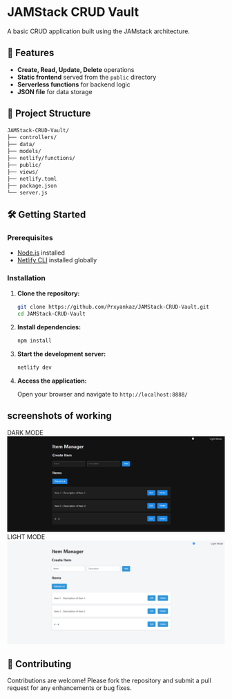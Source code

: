 

# JAMStack CRUD Vault

A basic CRUD application built using the JAMstack architecture.

## 🚀 Features

* **Create, Read, Update, Delete** operations
* **Static frontend** served from the `public` directory
* **Serverless functions** for backend logic
* **JSON file** for data storage

## 📁 Project Structure

```
JAMStack-CRUD-Vault/
├── controllers/
├── data/
├── models/
├── netlify/functions/
├── public/
├── views/
├── netlify.toml
├── package.json
└── server.js
```

## 🛠️ Getting Started

### Prerequisites

* [Node.js](https://nodejs.org/) installed
* [Netlify CLI](https://docs.netlify.com/cli/get-started/) installed globally

### Installation

1. **Clone the repository:**

   ```bash
   git clone https://github.com/Prxyankaz/JAMStack-CRUD-Vault.git
   cd JAMStack-CRUD-Vault
   ```

2. **Install dependencies:**

   ```bash
   npm install
   ```

3. **Start the development server:**

   ```bash
   netlify dev
   ```

4. **Access the application:**

   Open your browser and navigate to `http://localhost:8888/`

## screenshots of working
DARK MODE
![hosted locally](image.png)
LIGHT MODE
![alt text](image-1.png)

## 🤝 Contributing

Contributions are welcome! Please fork the repository and submit a pull request for any enhancements or bug fixes.


